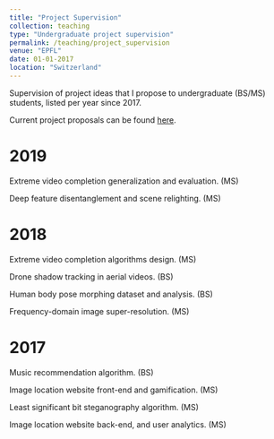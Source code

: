 ```yaml
---
title: "Project Supervision"
collection: teaching
type: "Undergraduate project supervision"
permalink: /teaching/project_supervision
venue: "EPFL"
date: 01-01-2017
location: "Switzerland"
---
```



Supervision of project ideas that I propose to undergraduate (BS/MS) students, listed per year since 2017.

Current project proposals can be found [here](https://ivrl.epfl.ch/available-projects/).

2019
=====
Extreme video completion generalization and evaluation. (MS)

Deep feature disentanglement and scene relighting. (MS)


2018
====
Extreme video completion algorithms design. (MS)

Drone shadow tracking in aerial videos. (BS)

Human body pose morphing dataset and analysis. (BS)

Frequency-domain image super-resolution. (MS)


2017
====
Music recommendation algorithm. (BS)

Image location website front-end and gamification. (MS)

Least significant bit steganography algorithm. (MS)

Image location website back-end, and user analytics. (MS)
